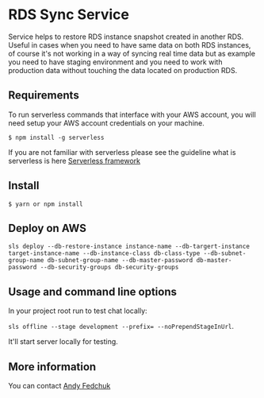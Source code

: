 # RDS Sync Service

Service helps to restore RDS instance snapshot created in another RDS. Useful in cases when you need to have same data on both RDS instances, of course it's not working in a way of syncing real time data
but as example you need to have staging environment and you need to work with production data without touching the data located on production RDS.

## Requirements

To run serverless commands that interface with your AWS account, you will need setup your AWS account credentials on your machine.

```
$ npm install -g serverless
```

If you are not familiar with serverless please see the guideline what is serverless is here [Serverless framework](https://www.serverless.com/framework/docs/)

## Install

```
$ yarn or npm install

```

## Deploy on AWS

`sls deploy --db-restore-instance instance-name --db-targert-instance target-instance-name
--db-instance-class db-class-type --db-subnet-group-name db-subnet-group-name --db-master-password db-master-password --db-security-groups db-security-groups`

## Usage and command line options

In your project root run to test chat locally:

`sls offline --stage development --prefix= --noPrependStageInUrl`.

It'll start server locally for testing.

## More information

You can contact [Andy Fedchuk](mailto:andriy.fedchuk@gmail.com)
